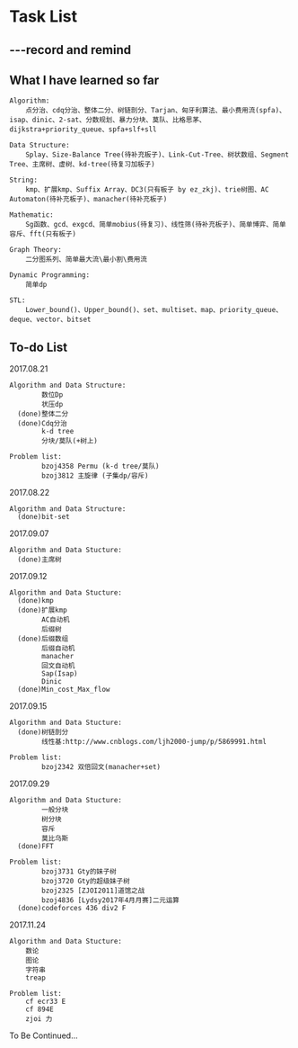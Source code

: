 # Task List
---record and remind
---
## What I have learned so far
    Algorithm:
        点分治、cdq分治、整体二分、树链剖分、Tarjan、匈牙利算法、最小费用流(spfa)、isap、dinic、2-sat、分数规划、暴力分块、莫队、比格思茅、dijkstra+priority_queue、spfa+slf+sll

    Data Structure:
        Splay、Size-Balance Tree(待补充板子)、Link-Cut-Tree、树状数组、Segment Tree、主席树、虚树、kd-tree(待复习加板子)

    String:
        kmp、扩展kmp、Suffix Array、DC3(只有板子 by ez_zkj)、trie树图、AC Automaton(待补充板子)、manacher(待补充板子)

    Mathematic:
        Sg函数、gcd、exgcd、简单mobius(待复习)、线性筛(待补充板子)、简单博弈、简单容斥、fft(只有板子)

    Graph Theory:
        二分图系列、简单最大流\最小割\费用流

    Dynamic Programming:
        简单dp

    STL:
        Lower_bound()、Upper_bound()、set、multiset、map、priority_queue、deque、vector、bitset

## To-do List

  2017.08.21

    Algorithm and Data Structure:
            数位Dp
            状压dp
      (done)整体二分
      (done)Cdq分治
            k-d tree
            分块/莫队(+树上)

    Problem list:
            bzoj4358 Permu (k-d tree/莫队)
            bzoj3812 主旋律 (子集dp/容斥)

  2017.08.22

    Algorithm and Data Structure:
      (done)bit-set

  2017.09.07

    Algorithm and Data Stucture:
      (done)主席树

  2017.09.12

    Algorithm and Data Stucture:
      (done)kmp
      (done)扩展kmp
            AC自动机
            后缀树
      (done)后缀数组
            后缀自动机
            manacher
            回文自动机
            Sap(Isap)
            Dinic
      (done)Min_cost_Max_flow

  2017.09.15

    Algorithm and Data Stucture:
      (done)树链剖分
            线性基:http://www.cnblogs.com/ljh2000-jump/p/5869991.html

    Problem list:
            bzoj2342 双倍回文(manacher+set)

  2017.09.29

    Algorithm and Data Stucture:
            一般分块
            树分块
            容斥
            莫比乌斯
      (done)FFT

    Problem list:
            bzoj3731 Gty的妹子树
            bzoj3720 Gty的超级妹子树
            bzoj2325 [ZJOI2011]道馆之战
            bzoj4836 [Lydsy2017年4月月赛]二元运算
      (done)codeforces 436 div2 F

  2017.11.24

    Algorithm and Data Stucture:
	    数论
	    图论
	    字符串
	    treap

    Problem list:
	    cf ecr33 E
	    cf 894E
	    zjoi 力

To Be Continued...
